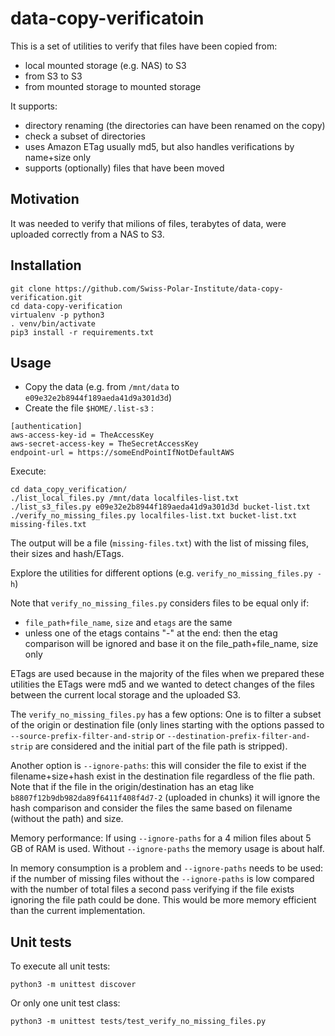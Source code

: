 # data-copy-verificatoin

This is a set of utilities to verify that files have been copied from:

* local mounted storage (e.g. NAS) to S3
* from S3 to S3
* from mounted storage to mounted storage

It supports:
* directory renaming (the directories can have been renamed on the copy)
* check a subset of directories
* uses Amazon ETag usually md5, but also handles verifications by name+size only
* supports (optionally) files that have been moved

## Motivation
It was needed to verify that milions of files, terabytes of data, were uploaded correctly from a NAS to S3.

## Installation
```
git clone https://github.com/Swiss-Polar-Institute/data-copy-verification.git
cd data-copy-verification
virtualenv -p python3
. venv/bin/activate
pip3 install -r requirements.txt
```

## Usage
* Copy the data (e.g. from `/mnt/data` to `e09e32e2b8944f189aeda41d9a301d3d`)
* Create the file `$HOME/.list-s3` :
```
[authentication]
aws-access-key-id = TheAccessKey
aws-secret-access-key = TheSecretAccessKey
endpoint-url = https://someEndPointIfNotDefaultAWS
```

Execute:
```
cd data_copy_verification/
./list_local_files.py /mnt/data localfiles-list.txt
./list_s3_files.py e09e32e2b8944f189aeda41d9a301d3d bucket-list.txt
./verify_no_missing_files.py localfiles-list.txt bucket-list.txt missing-files.txt
```
The output will be a file (`missing-files.txt`) with the list of missing files, their sizes and hash/ETags.

Explore the utilities for different options (e.g. `verify_no_missing_files.py -h`)

Note that `verify_no_missing_files.py` considers files to be equal only if:

* `file_path+file_name`, `size` and `etags` are the same
* unless one of the etags contains "-" at the end: then the etag comparison will be ignored and base it on the file_path+file_name, size only

ETags are used because in the majority of the files when we prepared these utilities the ETags were md5 and we wanted to detect changes of the files between the current local storage and the uploaded S3.

The `verify_no_missing_files.py` has a few options:
One is to filter a subset of the origin or destination file (only lines starting with the options passed to `--source-prefix-filter-and-strip` or `--destination-prefix-filter-and-strip` are considered and the initial part of the file path is stripped).

Another option is `--ignore-paths`: this will consider the file to exist if the filename+size+hash exist in the destination file regardless of the flie path. Note that if the file in the origin/destination has an etag like `b8807f12b9db982da89f6411f408f4d7-2` (uploaded in chunks) it will ignore the hash comparison and consider the files the same based on filename (without the path) and size.

Memory performance:
If using `--ignore-paths` for a 4 milion files about 5 GB of RAM is used. Without `--ignore-paths` the memory usage is about half.

In memory consumption is a problem and `--ignore-paths` needs to be used: if the number of missing files without the `--ignore-paths` is low compared with the number of total files a second pass verifying if the file exists ignoring the file path could be done. This would be more memory efficient than the current implementation.

## Unit tests
To execute all unit tests:

```
python3 -m unittest discover
```

Or only one unit test class:
```
python3 -m unittest tests/test_verify_no_missing_files.py
```
